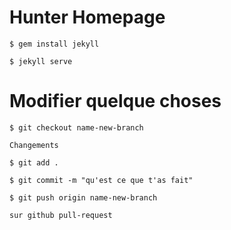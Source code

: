 # Hunter Homepage

    $ gem install jekyll
    
    $ jekyll serve

# Modifier quelque choses

    $ git checkout name-new-branch

    Changements
    
    $ git add .

    $ git commit -m "qu'est ce que t'as fait"

    $ git push origin name-new-branch

    sur github pull-request

